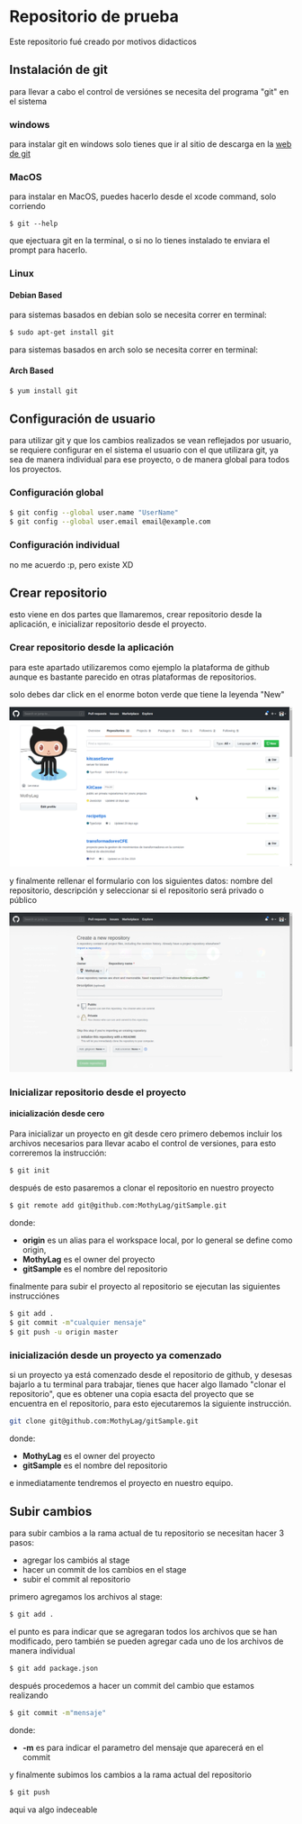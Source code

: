 # Repositorio de prueba

Este repositorio fué creado por motivos didacticos

## Instalación de git

para llevar a cabo el control de versiónes
se necesita del programa "git" en el sistema

### windows

para instalar git en windows solo tienes que ir al sitio de descarga en la
[web de git](https://git-scm.com/download/win,")

### MacOS

para instalar en MacOS,
puedes hacerlo desde el xcode command, solo corriendo

```
$ git --help

```

que ejectuara git en la terminal, o si no lo tienes instalado te enviara el prompt para hacerlo.

### Linux

#### Debian Based

para sistemas basados en debian solo se necesita correr en terminal:

```bash
$ sudo apt-get install git

```

para sistemas basados en arch solo se necesita correr en terminal:

#### Arch Based

```bash
$ yum install git

```

## Configuración de usuario

para utilizar git y que los cambios realizados se vean reflejados por usuario, se requiere configurar en el sistema el usuario con el que utilizara git, ya sea de manera individual para ese proyecto, o de manera global para todos los proyectos.

### Configuración global

```bash
$ git config --global user.name "UserName"
$ git config --global user.email email@example.com
```

### Configuración individual

no me acuerdo :p, pero existe XD

## Crear repositorio

esto viene en dos partes que llamaremos, crear repositorio desde la aplicación, e inicializar repositorio desde el proyecto.

### Crear repositorio desde la aplicación

para este apartado utilizaremos como ejemplo la plataforma de github aunque es bastante parecido en otras plataformas de repositorios.

solo debes dar click en el enorme boton verde que tiene la leyenda "New"

![git image](https://github.com/MothyLag/gitSample/blob/master/src/img/newRepo.png)

y finalmente rellenar el formulario con los siguientes datos:
nombre del repositorio, descripción y seleccionar si el repositorio será privado o público

![git image](https://github.com/MothyLag/gitSample/blob/master/src/img/newRepoForm.png)

### Inicializar repositorio desde el proyecto

#### inicialización desde cero

Para inicializar un proyecto en git desde cero primero debemos incluir los archivos necesarios para llevar acabo el control de versiones, para esto correremos la instrucción:

```bash
$ git init
```

después de esto pasaremos a clonar el repositorio en nuestro proyecto

```bash
$ git remote add git@github.com:MothyLag/gitSample.git
```

donde:

- **origin** es un alias para el workspace local, por lo general se define como origin,
- **MothyLag** es el owner del proyecto
- **gitSample** es el nombre del repositorio

finalmente para subir el proyecto al repositorio se ejecutan las siguientes instrucciónes

```bash
$ git add .
$ git commit -m"cualquier mensaje"
$ git push -u origin master
```

### inicialización desde un proyecto ya comenzado

si un proyecto ya está comenzado desde el repositorio de github, y desesas bajarlo a tu terminal para trabajar, tienes que hacer algo llamado "clonar el repositorio", que es obtener una copia esacta del proyecto que se encuentra en el repositorio, para esto ejecutaremos la siguiente instrucción.

```bash
git clone git@github.com:MothyLag/gitSample.git
```

donde:

- **MothyLag** es el owner del proyecto
- **gitSample** es el nombre del repositorio

e inmediatamente tendremos el proyecto en nuestro equipo.

## Subir cambios

para subir cambios a la rama actual de tu repositorio se necesitan hacer 3 pasos:

- agregar los cambiós al stage
- hacer un commit de los cambios en el stage
- subir el commit al repositorio

primero agregamos los archivos al stage:

```bash
$ git add .
```

el punto es para indicar que se agregaran todos los archivos que se han modificado,
pero también se pueden agregar cada uno de los archivos de manera individual

```bash
$ git add package.json
```

después procedemos a hacer un commit del cambio que estamos realizando

```bash
$ git commit -m"mensaje"
```

donde:

- **-m** es para indicar el parametro del mensaje que aparecerá en el commit

y finalmente subimos los cambios a la rama actual del repositorio

```bash
$ git push
```

aqui va algo indeceable
